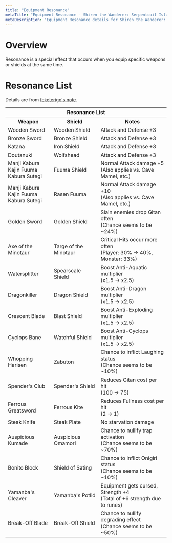 ```yaml
---
title: "Equipment Resonance"
metaTitle: "Equipment Resonance - Shiren the Wanderer: Serpentcoil Island Wiki"
metaDescription: "Equipment Resonance details for Shiren the Wanderer: The Mystery Dungeon of Serpentcoil Island."
---
```


# Overview

Resonance is a special effect that occurs when you equip specific weapons or shields at the same time.

# Resonance List

Details are from [feketerigo's note](https://note.com/feketerigo6/n/n6f7f5d8be0f7).

<table id="monsterList" class="pageLinksTable">
  <tr>
    <th colspan="3">Resonance List</th>
  </tr>
  <tr>
    <th>Weapon</th>
    <th>Shield</th>
    <th>Notes</th>
  </tr>
  <tr>
    <td>Wooden Sword</td>
    <td>Wooden Shield</td>
    <td>Attack and Defense +3</td>
  </tr>
  <tr>
    <td>Bronze Sword</td>
    <td>Bronze Shield</td>
    <td>Attack and Defense +3</td>
  </tr>
  <tr>
    <td>Katana</td>
    <td>Iron Shield</td>
    <td>Attack and Defense +3</td>
  </tr>
  <tr>
    <td>Doutanuki</td>
    <td>Wolfshead</td>
    <td>Attack and Defense +3</td>
  </tr>
  <tr>
    <td>Manji Kabura<br/>Kajin Fuuma<br/>Kabura Sutegi</td>
    <td>Fuuma Shield</td>
    <td>Normal Attack damage +5<br/>(Also applies vs. Cave Mamel, etc.)</td>
  </tr>
  <tr>
    <td>Manji Kabura<br/>Kajin Fuuma<br/>Kabura Sutegi</td>
    <td>Rasen Fuuma</td>
    <td>Normal Attack damage +10<br/>(Also applies vs. Cave Mamel, etc.)</td>
  </tr>
  <tr>
    <td>Golden Sword</td>
    <td>Golden Shield</td>
    <td>Slain enemies drop Gitan often<br/>(Chance seems to be ~24%)</td>
  </tr>
  <tr>
    <td>Axe of the Minotaur</td>
    <td>Targe of the Minotaur</td>
    <td>Critical Hits occur more often<br/>(Player: 30% → 40%, Monster: 33%)</td>
  </tr>
  <tr>
    <td>Watersplitter</td>
    <td>Spearscale Shield</td>
    <td>Boost Anti-Aquatic multiplier<br/>(x1.5 → x2.5)</td>
  </tr>
  <tr>
    <td>Dragonkiller</td>
    <td>Dragon Shield</td>
    <td>Boost Anti-Dragon multiplier<br/>(x1.5 → x2.5)</td>
  </tr>
  <tr>
    <td>Crescent Blade</td>
    <td>Blast Shield</td>
    <td>Boost Anti-Exploding multiplier<br/>(x1.5 → x2.5)</td>
  </tr>
  <tr>
    <td>Cyclops Bane</td>
    <td>Watchful Shield</td>
    <td>Boost Anti-Cyclops multiplier<br/>(x1.5 → x2.5)</td>
  </tr>
  <tr>
    <td>Whopping Harisen</td>
    <td>Zabuton</td>
    <td>Chance to inflict Laughing status<br/>(Chance seems to be ~10%)</td>
  </tr>
  <tr>
    <td>Spender's Club</td>
    <td>Spender's Shield</td>
    <td>Reduces Gitan cost per hit<br/>(100 → 75)</td>
  </tr>
  <tr>
    <td>Ferrous Greatsword</td>
    <td>Ferrous Kite</td>
    <td>Reduces Fullness cost per hit<br/>(2 → 1)</td>
  </tr>
  <tr>
    <td>Steak Knife</td>
    <td>Steak Plate</td>
    <td>No starvation damage</td>
  </tr>
  <tr>
    <td>Auspicious Kumade</td>
    <td>Auspicious Omamori</td>
    <td>Chance to nullify trap activation<br/>(Chance seems to be ~70%)</td>
  </tr>
  <tr>
    <td>Bonito Block</td>
    <td>Shield of Sating</td>
    <td>Chance to inflict Onigiri status<br/>(Chance seems to be ~10%)</td>
  </tr>
  <tr>
    <td>Yamanba's Cleaver</td>
    <td>Yamanba's Potlid</td>
    <td>Equipment gets cursed, Strength +4<br/>(Total of +6 strength due to runes)</td>
  </tr>
  <tr>
    <td>Break-Off Blade</td>
    <td>Break-Off Shield</td>
    <td>Chance to nullify degrading effect<br/>(Chance seems to be ~50%)</td>
  </tr>
</table>
